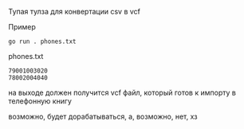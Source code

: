 Тупая тулза для конвертации csv в vcf

Пример
```
go run . phones.txt
```

phones.txt
```
79001003020
78002004040
```

на выходе должен получится vcf файл, который готов к импорту в телефонную книгу


возможно, будет дорабатываться, а, возможно, нет, хз
